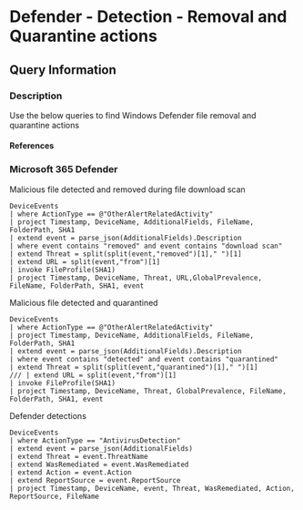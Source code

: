 # Defender - Detection - Removal and Quarantine actions

## Query Information

### Description

Use the below queries to find Windows Defender file removal and quarantine actions


#### References

### Microsoft 365 Defender

Malicious file detected and removed during file download scan

```Kusto
DeviceEvents
| where ActionType == @"OtherAlertRelatedActivity"
| project Timestamp, DeviceName, AdditionalFields, FileName, FolderPath, SHA1
| extend event = parse_json(AdditionalFields).Description
| where event contains "removed" and event contains "download scan"
| extend Threat = split(split(event,"removed")[1]," ")[1]
| extend URL = split(event,"from")[1]
| invoke FileProfile(SHA1) 
| project Timestamp, DeviceName, Threat, URL,GlobalPrevalence, FileName, FolderPath, SHA1, event
```

Malicious file detected and quarantined

```
DeviceEvents
| where ActionType == @"OtherAlertRelatedActivity"
| project Timestamp, DeviceName, AdditionalFields, FileName, FolderPath, SHA1
| extend event = parse_json(AdditionalFields).Description
| where event contains "detected" and event contains "quarantined"
| extend Threat = split(split(event,"quarantined")[1]," ")[1]
/// | extend URL = split(event,"from")[1]
| invoke FileProfile(SHA1) 
| project Timestamp, DeviceName, Threat, GlobalPrevalence, FileName, FolderPath, SHA1, event
```

Defender detections

```
DeviceEvents
| where ActionType == "AntivirusDetection"
| extend event = parse_json(AdditionalFields)
| extend Threat = event.ThreatName
| extend WasRemediated = event.WasRemediated
| extend Action = event.Action
| extend ReportSource = event.ReportSource
| project Timestamp, DeviceName, event, Threat, WasRemediated, Action, ReportSource, FileName
```


